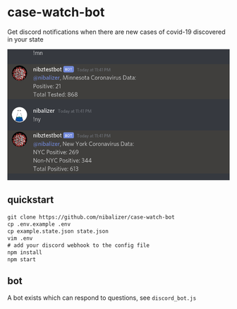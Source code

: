 # case-watch-bot

Get discord notifications when there are new cases of covid-19 discovered in your state

![covid 19 bot](img/covid-19bot.png)


## quickstart

```
git clone https://github.com/nibalizer/case-watch-bot
cp .env.example .env
cp example.state.json state.json
vim .env
# add your discord webhook to the config file
npm install 
npm start
```


## bot

A bot exists which can respond to questions, see `discord_bot.js`
